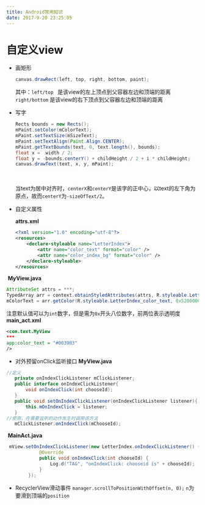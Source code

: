 ```yaml
---
title: Android常用知识	
date: 2017-9-20 23:25:05
---
```


# 自定义view


* 画矩形

  ```java
  canvas.drawRect(left, top, right, bottom, paint);
  ```

  其中：`left/top ` 是该view的左上顶点到父容器左边和顶端的距离`right/bottom` 是该view的右下顶点到父容器左边和顶端的距离

* 写字

  ```java
  Rects bounds = new Rects();
  mPaint.setColor(mColorText);
  mPaint.setTextSize(mSizeText);
  mPaint.setTextAlign(Paint.Align.CENTER);
  mPaint.getTextBounds(text, 0, text.length(), bounds);
  float x =  width / 2;
  float y = -bounds.centerY() + childHeight / 2 + i * childHeight;
  canvas.drawText(text, x, y, mPaint); 
  ```

  ​

  当text为居中对齐时，`centerX`和`centerY`是该字的正中心，以text的左下角为原点，故而`centerY`为`-sizeOfText/2`。


* 自定义属性

  **attrs.xml**

  ```xml
  <?xml version="1.0" encoding="utf-8"?>
  <resources>
      <declare-styleable name="LetterIndex">
          <attr name="color_text" format="color" />
          <attr name="color_index_bg" format="color" />
      </declare-styleable>
  </resources>
  ```

​	**MyView.java**

```java
AttributeSet attrs = ***;
TypedArray arr = context.obtainStyledAttributes(attrs, R.styleable.LetterIndex);
mColorText = arr.getColor(R.styleable.LetterIndex_color_text, 0x52000000);
```



注意默认值可以为```int```数字，但是需为```0x```开头八位数字，前两位表示透明度
​	**main_act.xml**
```xml
<com.text.MyView
***
app:color_text = "#003903"
/>
```
* 对外预留onClick监听接口
  **MyView.java**
 ```java
//定义
    private onIndexClickListener mClickListener;
    public interface onIndexClickListener{
        void onIndexClick(int chooseId);
    }
    public void setOnIndexClickListener(onIndexClickListener listener){
        this.mOnIndexClick = listener;
    }
//使用，在需要监听的动作发生时调用该方法
    mClickListener.onIndexClick(mChooseId);
 ```
​	**MainAct.java**
```java
 mView.setOnIndexClickListener(new LetterIndex.onIndexClickListener() {
            @Override
            public void onIndexClick(int chooseId) {
                Log.d("TAG", "onIndexClick: chooseid is" + chooseId);
            }
        });
```
* RecyclerView滑动事件
  `manager.scrollToPositionWithOffset(n, 0);`
  `n`为要滑到顶端的`position`
